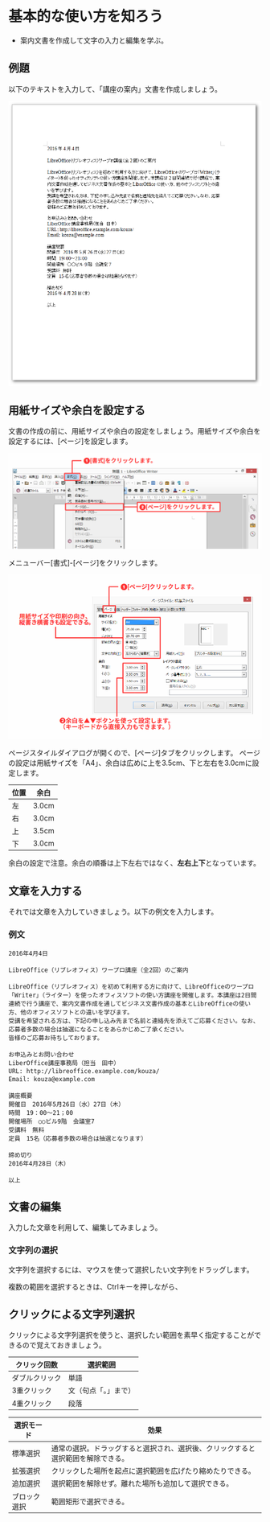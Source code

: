 # 基本的な使い方を知ろう


- 案内文書を作成して文字の入力と編集を学ぶ。


## 例題

以下のテキストを入力して、「講座の案内」文書を作成しましょう。

![例題](../files/writer-sample1-before.png)

## 用紙サイズや余白を設定する

文書の作成の前に、用紙サイズや余白の設定をしましょう。用紙サイズや余白を設定するには、[ページ]を設定します。

![ページスタイル1](../files/writer-page1.png)

メニューバー[書式]-[ページ]をクリックします。

![ページスタイル2](../files/writer-page2.png)

ページスタイルダイアログが開くので、[ページ]タブをクリックします。
ページの設定は用紙サイズを「A4」、余白は広めに上を3.5cm、下と左右を3.0cmに設定します。

| 位置 | 余白 |
| ---- | ---- |
| 左 | 3.0cm |
| 右 | 3.0cm |
| 上 | 3.5cm |
| 下 | 3.0cm |

余白の設定で注意。余白の順番は上下左右ではなく、**左右上下**となっています。

## 文章を入力する

それでは文章を入力していきましょう。以下の例文を入力します。

### 例文

```text
2016年4月4日

LibreOffice（リブレオフィス）ワープロ講座（全2回）のご案内

LibreOffice（リブレオフィス）を初めて利用する方に向けて、LibreOfficeのワープロ「Writer」（ライター）を使ったオフィスソフトの使い方講座を開催します。本講座は2日間連続で行う講座で、案内文書作成を通してビジネス文書作成の基本とLibreOfficeの使い方、他のオフィスソフトとの違いを学びます。
受講を希望される方は、下記の申し込み先まで名前と連絡先を添えてご応募ください。なお、応募者多数の場合は抽選になることをあらかじめご了承ください。
皆様のご応募お待ちしております。

お申込みとお問い合わせ
LiberOffice講座事務局（担当　田中）
URL: http://libreoffice.example.com/kouza/
Email: kouza@example.com

講座概要
開催日　2016年5月26日（水）27日（木）
時間　19：00～21；00
開催場所　○○ビル9階　会議室7
受講料　無料
定員　15名（応募者多数の場合は抽選となります）

締め切り
2016年4月28日（木）

以上

```

## 文書の編集

入力した文章を利用して、編集してみましょう。

### 文字列の選択

文字列を選択するには、マウスを使って選択したい文字列をドラッグします。


複数の範囲を選択するときは、Ctrlキーを押しながら、



## クリックによる文字列選択

クリックによる文字列選択を使うと、選択したい範囲を素早く指定することができるので覚えておきましょう。


| クリック回数 | 選択範囲|
| -- | -- |
| ダブルクリック | 単語 |
| 3重クリック | 文（句点「。」まで） |
| 4重クリック | 段落 |

| 選択モード | 効果 |
| -- | -- |
| 標準選択 | 通常の選択。ドラッグすると選択され、選択後、クリックすると選択範囲を解除できる。|
| 拡張選択 | クリックした場所を起点に選択範囲を広げたり縮めたりできる。 |
| 追加選択 |選択範囲を解除せず。離れた場所も追加して選択できる。 |
| ブロック選択 | 範囲矩形で選択できる。 |


























